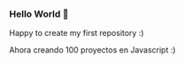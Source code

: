 ### Hello World 👋
Happy to create my first repository :)

Ahora creando 100 proyectos en Javascript :)

